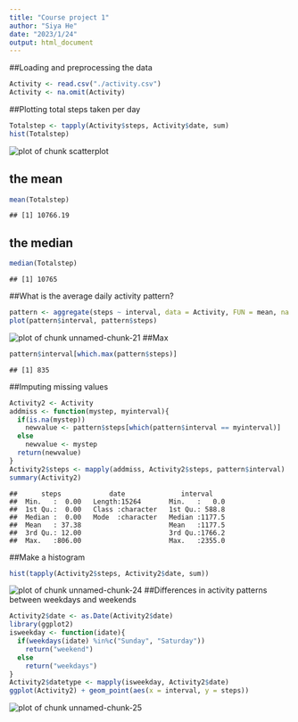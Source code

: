 ```yaml
---
title: "Course project 1"
author: "Siya He"
date: "2023/1/24"
output: html_document
---
```

##Loading and preprocessing the data

```r
Activity <- read.csv("./activity.csv")
Activity <- na.omit(Activity)
```
##Plotting total steps taken per day

```r
Totalstep <- tapply(Activity$steps, Activity$date, sum)
hist(Totalstep)
```

![plot of chunk scatterplot](figure/scatterplot-1.png)
## the mean

```r
mean(Totalstep)
```

```
## [1] 10766.19
```
## the median

```r
median(Totalstep)
```

```
## [1] 10765
```
##What is the average daily activity pattern?

```r
pattern <- aggregate(steps ~ interval, data = Activity, FUN = mean, na.rm = TRUE)
plot(pattern$interval, pattern$steps)
```

![plot of chunk unnamed-chunk-21](figure/unnamed-chunk-21-1.png)
##Max

```r
pattern$interval[which.max(pattern$steps)]
```

```
## [1] 835
```
##Imputing missing values

```r
Activity2 <- Activity
addmiss <- function(mystep, myinterval){
  if(is.na(mystep))
    newvalue <- pattern$steps[which(pattern$interval == myinterval)]
  else
    newvalue <- mystep
  return(newvalue)
}
Activity2$steps <- mapply(addmiss, Activity2$steps, pattern$interval)
summary(Activity2)
```

```
##      steps            date              interval     
##  Min.   :  0.00   Length:15264       Min.   :   0.0  
##  1st Qu.:  0.00   Class :character   1st Qu.: 588.8  
##  Median :  0.00   Mode  :character   Median :1177.5  
##  Mean   : 37.38                      Mean   :1177.5  
##  3rd Qu.: 12.00                      3rd Qu.:1766.2  
##  Max.   :806.00                      Max.   :2355.0
```
##Make a histogram

```r
hist(tapply(Activity2$steps, Activity2$date, sum))
```

![plot of chunk unnamed-chunk-24](figure/unnamed-chunk-24-1.png)
##Differences in activity patterns between weekdays and weekends

```r
Activity2$date <- as.Date(Activity2$date)
library(ggplot2)
isweekday <- function(idate){
  if(weekdays(idate) %in%c("Sunday", "Saturday"))
    return("weekend")
  else
    return("weekdays")
}
Activity2$datetype <- mapply(isweekday, Activity2$date)
ggplot(Activity2) + geom_point(aes(x = interval, y = steps))
```

![plot of chunk unnamed-chunk-25](figure/unnamed-chunk-25-1.png)




